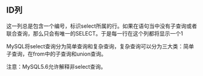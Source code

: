 ## ID列

这一列总是包含一个编号，标识select所属的行。如果在语句当中没有子查询或者联合查询，那么只会有唯一的SELECT。于是每一行在这个列都将显示一个1

MySQL将select查询分为简单查询和复杂查询，复杂查询可以分为三大类：简单子查询，在from中的子查询和union查询。

注意：MySQL5.6允许解释非select查询。



